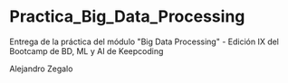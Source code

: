 # Practica_Big_Data_Processing
Entrega de la práctica del módulo "Big Data Processing" - Edición IX del Bootcamp de BD, ML y AI de Keepcoding

Alejandro Zegalo
